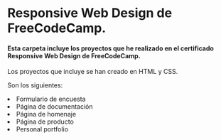 <h1>Responsive Web Design de FreeCodeCamp.</h1>

<h4>Esta carpeta incluye los proyectos que he realizado en el certificado Responsive Web Design de FreeCodeCamp.</h4>

<p>Los proyectos que incluye se han creado en HTML y CSS.</p>
<p>Son los siguientes:<p>
  <li>Formulario de encuesta</li>
  <li>Página de documentación</li>
  <li>Página de homenaje</li>
  <li>Página de producto</li>
  <li>Personal portfolio</li>
